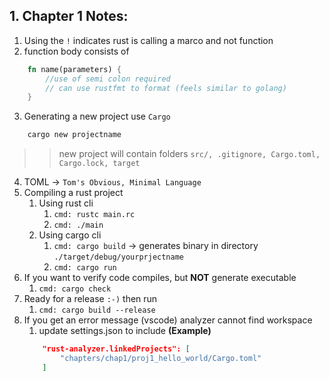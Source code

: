 ## 1. Chapter 1 Notes:

1. Using the `!` indicates rust is calling a marco and not function
2. function body consists of 
```rust 
    fn name(parameters) {
        //use of semi colon required 
        // can use rustfmt to format (feels similar to golang)
    }
```
3. Generating a new project use `Cargo` 
```cmd
    cargo new projectname
``` 
> > new project will contain folders `src/, .gitignore, Cargo.toml, Cargo.lock, target` 
4. TOML -> `Tom's Obvious, Minimal Language`
5. Compiling a rust project 
   1. Using rust cli
      1. `cmd: rustc main.rc`
      2. `cmd: ./main`
   2. Using cargo cli
      1. `cmd: cargo build` -> generates binary in directory  `./target/debug/yourprjectname`
      2. `cmd: cargo run` 
6. If you want to verify code compiles, but **NOT** generate executable
    1. `cmd: cargo check`
7. Ready for a release `:-)` then run
   1. `cmd: cargo build --release`
8. If you get an error message (vscode) analyzer cannot find workspace
    1. update settings.json to include **(Example)**
    ```json
        "rust-analyzer.linkedProjects": [
			"chapters/chap1/proj1_hello_world/Cargo.toml"
		]
    ```

